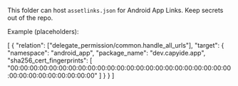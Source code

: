 This folder can host `assetlinks.json` for Android App Links. Keep secrets out of the repo.

Example (placeholders):

[
  {
    "relation": ["delegate_permission/common.handle_all_urls"],
    "target": {
      "namespace": "android_app",
      "package_name": "dev.capyide.app",
      "sha256_cert_fingerprints": [
        "00:00:00:00:00:00:00:00:00:00:00:00:00:00:00:00:00:00:00:00:00:00:00:00:00:00:00:00:00:00:00:00"
      ]
    }
  }
]

